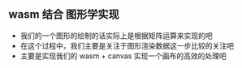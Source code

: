 ## wasm 结合 图形学实现
* 我们的一个图形的绘制的话实际上是根据矩阵运算来实现的吧
* 在这个过程中，我们主要是关注于图形渲染数据这一步比较的关注吧
* 主要是实现我们的 wasm + canvas 实现一个画布的高效的处理吧